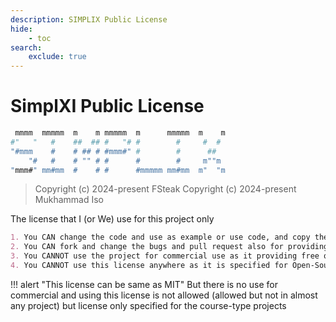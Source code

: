 ```yaml
---
description: SIMPLIX Public License
hide:
    - toc
search:
    exclude: true
---
```


# SimplXI Public License


```bash
 mmmm  mmmmm  m    m mmmmm  m      mmmmm  m    m
#"   "   #    ##  ## #   "# #        #     #  # 
"#mmm    #    # ## # #mmm#" #        #      ##  
    "#   #    # "" # #      #        #     m""m 
"mmm#" mm#mm  #    # #      #mmmmm mm#mm  m"  "m
```



> Copyright (c) 2024-present FSteak
> Copyright (c) 2024-present Mukhammad Iso

The license that I (or We) use for this project only

```markdown
1. You CAN change the code and use as example or use code, and copy the code to save your time.
2. You CAN fork and change the bugs and pull request also for providing translations.
3. You CANNOT use the project for commercial use as it providing free quality course with no any ads.
4. You CANNOT use this license anywhere as it is specified for Open-Source Course, it is Open-Source because it was started to be a course project to create with friend.
```

!!! alert "This license can be same as MIT"
    But there is no use for commercial
    and using this license is not allowed (allowed but not in almost any project) but license only specified for the course-type projects